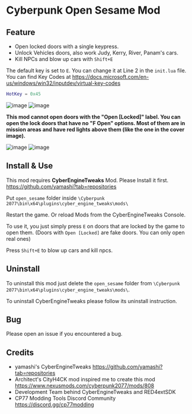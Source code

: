 # Cyberpunk Open Sesame Mod

## Feature

- Open locked doors with a single keypress.
- Unlock Vehicles doors, also work Judy, Kerry, River, Panam's cars.
- Kill NPCs and blow up cars with `Shift+E`

The default key is set to `E`. You can change it at Line 2 in the `init.lua` file. You can find Key Codes at https://docs.microsoft.com/en-us/windows/win32/inputdev/virtual-key-codes

```lua
HotKey = 0x45
```

![image](https://staticdelivery.nexusmods.com/mods/3333/images/814/814-1610181907-1868123266.png) ![image](https://staticdelivery.nexusmods.com/mods/3333/images/814/814-1610181908-199355911.png)

**This mod cannot open doors with the "Open [Locked]" label. You can open the lock doors that have no "F Open" options. Most of them are in mission areas and have red lights above them (like the one in the cover image).**

![image](https://i.imgur.com/yANm4pl.gif) ![image](https://i.imgur.com/w371Mpc.gif)


## Install & Use

This mod requires **CyberEngineTweaks** Mod. Please Install it first. https://github.com/yamashi?tab=repositories

Put `open_sesame` folder inside `\Cyberpunk 2077\bin\x64\plugins\cyber_engine_tweaks\mods\`

Restart the game. Or reload Mods from the CyberEngineTweaks Console.

To use it, you just simply press `E` on doors that are locked by the game to open them. (Doors with `Open [Locked]` are fake doors. You can only open real ones)

Press `Shift+E` to blow up cars and kill npcs.

## Uninstall

To uninstall this mod just delete the `open_sesame` folder from `\Cyberpunk 2077\bin\x64\plugins\cyber_engine_tweaks\mods\`.

To uninstall CyberEngineTweaks please follow its uninstall instruction.

## Bug

Please open an issue if you encountered a bug.

## Credits

- yamashi's CyberEngineTweaks https://github.com/yamashi?tab=repositories
- Architect's CityH4CK mod inspired me to create this mod https://www.nexusmods.com/cyberpunk2077/mods/808
- Development Team behind CyberEngineTweaks and RED4extSDK
- CP77 Modding Tools Discord Community https://discord.gg/cp77modding
